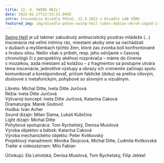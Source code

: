```yaml
---
title: 22. 4. SWING HEIL!
date: 2022-02-27T22:53:52.049Z
intro: Inscenácia Divadla Pôtoň, 22.4.2022 v Divadle LAB VŠMU
featured_img: img/divadlo-poton-swing-heil-lubos-dobias-okruh-západ-1-.jpg
---
```

[Swing Heil!](https://www.poton.sk/swing-heil/) je už takmer zabudnutý antinacistický pozdrav mládeže (...) Inscenácia má veľmi intímny ráz, miestami akoby sme sa nachádzali v dušiach a myšlienkach týchto žien, ktoré zas zvonka boli konfrontované s hrubou silou. Nešlo však o príbeh, resp. jeho odvíjanie v časovej chronológii či z perspektívy akéhosi rozprávača – máme do činenia s mozaikou, azda miestami až kolážou – z fragmentov sa postupne utvára téma inscenácie, jednotlivé výstupy a obrazy ich vrstvením začínajú spolu komunikovať a korešpondovať, pričom faktické (doku) sa prelína citovým, doslovné s metaforickým, pohybové so slovným a vizuálnym.

Libreto: Michal Ditte, Iveta Ditte Jurčová\
Réžia: Iveta Ditte Jurčová\
Výtvarný koncept: Iveta Ditte Jurčová, Katarína Caková\
Dramaturgia: Marek Godovič\
Hudba: Ivan Acher\
Sound dizajn: Milan Slama, Lukáš Kubičina\
Light dizajn: Michal Ditte\
Pohybová spolupráca: Tom Rychetský, Denisa Musilová\
Výroba objektov a bábok: Katarína Caková\
Výroba mechanického objektu: Peter Kvitkovský\
Projektový manažment: Monika Škojcová, Michal Ditte, Ľudmila Kvitkovská\
Trailer a videozáznam: Milo Fabian

Účinkujú: Ela Lehotská, Denisa Musilová, Tom Rychetský, Filip Jekkel